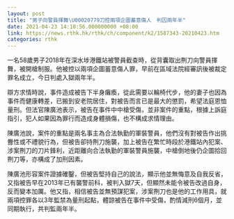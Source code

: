 ```yaml
---
layout: post
title: "男子向警員揮舞\U00020779刀控兩項企圖蓄意傷人　判囚兩年半"
date: 2021-04-23 14:10:56.000000000 +08:00
link: https://news.rthk.hk/rthk/ch/component/k2/1587343-20210423.htm
categories: rthk
---
```


一名58歲男子2018年在深水埗港鐵站被警員截查時，從背囊取出𠝹刀向警員揮舞，被開槍制服。他被控以兩項企圖蓄意傷人罪，早前在區域法院經審訊後被裁定罪名成立，今日判處入獄兩年半。

辯方求情時說，事件造成被告下半身癱瘓，從此需要以輪椅代步，他的妻子也因為事件而健康轉差，已搬到安老院居住，對被告而言已是最大的懲罰，希望法庭恩恤量刑。但法官陳廣池表示，被告在事件中中槍受傷，並非案件的重點，根據上訴庭指引，犯人如果因為罪行而造成身體損傷，也不構成求情理由。

陳廣池說，案件的重點是兩名事主為合法執勤的軍裝警員，他們沒有對被告作出挑釁性或不禮貌行為，但被告卻持𠝹刀施襲，加上被告在繁忙時段於港鐵站內犯案、涉案𠝹刀的刀片鋒利，近距離向合法執勤的軍裝警員施襲，中槍倒地後仍企圖拾回𠝹刀等，亦構成了加刑因素。

陳廣池形容案件證據確鑿，但被告堅持自己的說法，顯示他並無悔意及自我反省，又指被告早在2013年已有襲警前科，被判入獄7天，但顯然未能令被告改過自身，反而變本加厲。他又指，相信被告並無預謀犯案，涉案𠝹刀也是他的工作用具，就兩項控罪各以3年監禁為量刑起點，體諒被告在事件中受傷，酌情減刑6個月，並同期執行，共判監兩年半。
